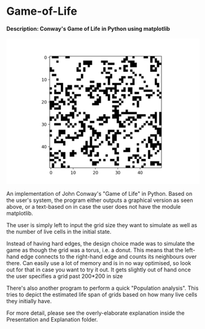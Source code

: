 # Game-of-Life
#### Description: Conway's Game of Life in Python using matplotlib

![Homepage](/Demos/life50.gif)

An implementation of John Conway's "Game of Life" in Python.
Based on the user's system, the program either outputs a graphical version as seen above, or a text-based on in case the user does not have the module matplotlib.

The user is simply left to input the grid size they want to simulate as well as the number of live cells in the initial state.

Instead of having hard edges, the design choice made was to simulate the game as though the grid was a torus, i.e. a donut. This means that the left-hand edge connects to the right-hand edge and counts its neighbours over there.
Can easily use a lot of memory and is in no way optimised, so look out for that in case you want to try it out. It gets slightly out of hand once the user specifies a grid past 200*200 in size

There's also another program to perform a quick "Population analysis". This tries to depict the estimated life span of grids based on how many live cells they initially have.

For more detail, please see the overly-elaborate explanation inside the Presentation and Explanation folder.
